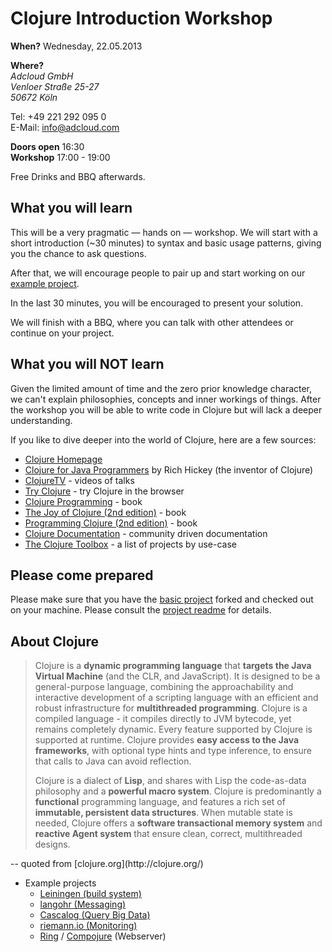 # Clojure Introduction Workshop

**When?**	Wednesday, 22.05.2013

**Where?**  
*Adcloud GmbH*  
*Venloer Straße 25-27*    
*50672 Köln*

Tel: +49 221 292 095 0   
E-Mail: info@adcloud.com  

**Doors open** 16:30  
**Workshop** 17:00 - 19:00

Free Drinks and BBQ afterwards.


## What you will learn

This will be a very pragmatic — hands on — workshop.
We will start with a short introduction (~30 minutes) to syntax and basic usage patterns, giving you the chance to ask questions.

After that, we will encourage people to pair up and start working on our [example project](https://github.com/adcloud/clojure-intro-workshop).

In the last 30 minutes, you will be encouraged to present your solution.

We will finish with a BBQ, where you can talk with other attendees or continue on your project.


## What you will NOT learn

Given the limited amount of time and the zero prior knowledge character, we can't explain philosophies, concepts and inner workings of things.
After the workshop you will be able to write code in Clojure but will lack a deeper understanding.

If you like to dive deeper into the world of Clojure, here are a few sources:

- [Clojure Homepage](http://clojure.org/)
- [Clojure for Java Programmers](http://www.youtube.com/watch?v=P76Vbsk_3J0) by Rich Hickey (the inventor of Clojure)
- [ClojureTV](http://www.youtube.com/user/ClojureTV) - videos of talks
- [Try Clojure](http://tryclj.com/) - try Clojure in the browser
- [Clojure Programming](http://www.clojurebook.com/) - book
- [The Joy of Clojure (2nd edition)](http://www.manning.com/fogus2/) - book
- [Programming Clojure (2nd edition)](http://pragprog.com/book/shcloj2/programming-clojure) - book
- [Clojure Documentation](http://clojure-doc.org/) - community driven documentation 
- [The Clojure Toolbox](http://www.clojure-toolbox.com/) - a list of projects by use-case


## Please come prepared

Please make sure that you have the [basic project](https://github.com/adcloud/clojure-intro-workshop) forked and checked out on your machine.
Please consult the [project readme](https://github.com/adcloud/clojure-intro-workshop/blob/master/README.md) for details.


## About Clojure

<blockquote>
<p>
Clojure is a <strong>dynamic programming language</strong> that <strong>targets the Java Virtual Machine</strong> (and the CLR, and JavaScript). It is designed to be a general-purpose language, combining the approachability and interactive development of a scripting language with an efficient and robust infrastructure for <strong>multithreaded programming</strong>. Clojure is a compiled language - it compiles directly to JVM bytecode, yet remains completely dynamic. Every feature supported by Clojure is supported at runtime. Clojure provides <strong>easy access to the Java frameworks</strong>, with optional type hints and type inference, to ensure that calls to Java can avoid reflection.
</p>

<p>
Clojure is a dialect of <strong>Lisp</strong>, and shares with Lisp the code-as-data philosophy and a <strong>powerful macro system</strong>. Clojure is predominantly a <strong>functional</strong> programming language, and features a rich set of <strong>immutable, persistent data structures</strong>. When mutable state is needed, Clojure offers a <strong>software transactional memory system</strong> and <strong>reactive Agent system</strong> that ensure clean, correct, multithreaded designs.
</p>
</blockquote>
-- quoted from [clojure.org](http://clojure.org/)

- Example projects
	- [Leiningen (build system)](http://leiningen.org/)
	- [langohr (Messaging)](https://github.com/michaelklishin/langohr)
	- [Cascalog (Query Big Data)](https://github.com/nathanmarz/cascalog)
	- [riemann.io (Monitoring)](http://riemann.io/)
	- [Ring](https://github.com/ring-clojure/ring) / [Compojure](https://github.com/weavejester/compojure) (Webserver)
	